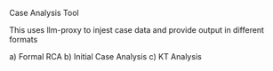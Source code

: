 Case Analysis Tool

This uses llm-proxy to injest case data and provide output in different formats

a) Formal RCA 
b) Initial Case Analysis
c) KT Analysis

